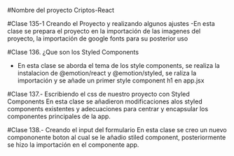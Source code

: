 #Nombre del proyecto Criptos-React

#Clase 135-1 Creando el Proyecto y realizando algunos ajustes
-En esta clase se prepara el proyecto en la importación de las imagenes del proyecto, la importación de google fonts para su posterior uso

#Clase 136. ¿Que son los Styled Components
- En esta clase se aborda el tema de los style components, se realiza la instalacion de @emotion/react y @emotion/styled, se raliza la importación y se añade un primer style component h1 en app.jsx

#Clase 137.- Escribiendo el css de nuestro proyecto con Styled Components
En esta clase se añadieron modificaciones  alos styled components existentes y adecuaciones para centrar y encapsular los componentes principales de la app.

#Clase 138.- Creando el input del formulario
En esta clase se creo un nuevo compononente boton al cual se le añadio stiled component, posteriormente se hizo la importación en el componente app.